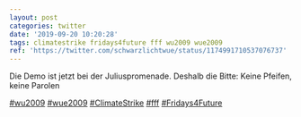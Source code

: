 ```yaml
---
layout: post
categories: twitter
date: '2019-09-20 10:20:28'
tags: climatestrike fridays4future fff wu2009 wue2009
ref: 'https://twitter.com/schwarzlichtwue/status/1174991710537076737'
---
```

Die Demo ist jetzt bei der Juliuspromenade. Deshalb die Bitte: Keine Pfeifen, keine Parolen

[#wu2009](/t/wu2009) [#wue2009](/t/wue2009) [#ClimateStrike](/t/climatestrike) [#fff](/t/fff) [#Fridays4Future](/t/fridays4future)